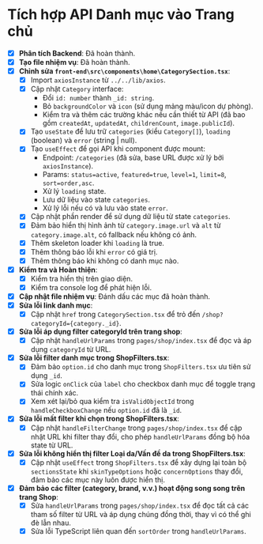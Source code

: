 # Tích hợp API Danh mục vào Trang chủ

- [x] **Phân tích Backend**: Đã hoàn thành.
- [x] **Tạo file nhiệm vụ**: Đã hoàn thành.
- [x] **Chỉnh sửa `front-end\src\components\home\CategorySection.tsx`**:
    - [x] Import `axiosInstance` từ `../../lib/axios`.
    - [x] Cập nhật `Category` interface:
        - Đổi `id: number` thành `_id: string`.
        - Bỏ `backgroundColor` và `icon` (sử dụng mảng màu/icon dự phòng).
        - Kiểm tra và thêm các trường khác nếu cần thiết từ API (đã bao gồm `createdAt`, `updatedAt`, `childrenCount`, `image.publicId`).
    - [x] Tạo `useState` để lưu trữ `categories` (kiểu `Category[]`), `loading` (boolean) và `error` (string | null).
    - [x] Tạo `useEffect` để gọi API khi component được mount:
        - Endpoint: `/categories` (đã sửa, base URL được xử lý bởi `axiosInstance`).
        - Params: `status=active`, `featured=true`, `level=1`, `limit=8`, `sort=order,asc`.
        - Xử lý `loading` state.
        - Lưu dữ liệu vào state `categories`.
        - Xử lý lỗi nếu có và lưu vào state `error`.
    - [x] Cập nhật phần render để sử dụng dữ liệu từ state `categories`.
    - [x] Đảm bảo hiển thị hình ảnh từ `category.image.url` và `alt` từ `category.image.alt`, có fallback nếu không có ảnh.
    - [x] Thêm skeleton loader khi `loading` là true.
    - [x] Thêm thông báo lỗi khi `error` có giá trị.
    - [x] Thêm thông báo khi không có danh mục nào.
- [x] **Kiểm tra và Hoàn thiện**:
    - [x] Kiểm tra hiển thị trên giao diện.
    - [x] Kiểm tra console log để phát hiện lỗi.
- [x] **Cập nhật file nhiệm vụ**: Đánh dấu các mục đã hoàn thành.
- [x] **Sửa lỗi link danh mục**:
    - [x] Cập nhật `href` trong `CategorySection.tsx` để trỏ đến `/shop?categoryId={category._id}`.
- [x] **Sửa lỗi áp dụng filter categoryId trên trang shop**:
    - [x] Cập nhật `handleUrlParams` trong `pages/shop/index.tsx` để đọc và áp dụng `categoryId` từ URL.
- [x] **Sửa lỗi filter danh mục trong ShopFilters.tsx**:
    - [x] Đảm bảo `option.id` cho danh mục trong `ShopFilters.tsx` ưu tiên sử dụng `_id`.
    - [x] Sửa logic `onClick` của `label` cho checkbox danh mục để toggle trạng thái chính xác.
    - [x] Xem xét lại/bỏ qua kiểm tra `isValidObjectId` trong `handleCheckboxChange` nếu `option.id` đã là `_id`.
- [x] **Sửa lỗi mất filter khi chọn trong ShopFilters.tsx**:
    - [x] Cập nhật `handleFilterChange` trong `pages/shop/index.tsx` để cập nhật URL khi filter thay đổi, cho phép `handleUrlParams` đồng bộ hóa state từ URL.
- [x] **Sửa lỗi không hiển thị filter Loại da/Vấn đề da trong ShopFilters.tsx**:
    - [x] Cập nhật `useEffect` trong `ShopFilters.tsx` để xây dựng lại toàn bộ `sectionsState` khi `skinTypeOptions` hoặc `concernOptions` thay đổi, đảm bảo các mục này luôn được hiển thị.
- [x] **Đảm bảo các filter (category, brand, v.v.) hoạt động song song trên trang Shop**:
    - [x] Sửa `handleUrlParams` trong `pages/shop/index.tsx` để đọc tất cả các tham số filter từ URL và áp dụng chúng đồng thời, thay vì có thể ghi đè lẫn nhau.
    - [x] Sửa lỗi TypeScript liên quan đến `sortOrder` trong `handleUrlParams`.
